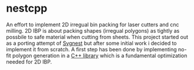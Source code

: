 # nestcpp

An effort to implement 2D irregual bin packing for laser cutters and cnc milling. 2D IBP is about packing shapes (irregual polygons) as tightly as possbile to safe material when cutting from sheets. This project started out as a porting attempt of [Svgnest](http://svgnest.com) but after some initial work i decided to implement it from scratch.
A first step has been done by implementing no-fit polygon generation in a [C++ library](https://github.com/kallaballa/libnfp) which is a fundamental optimization needed for 2D IBP.

